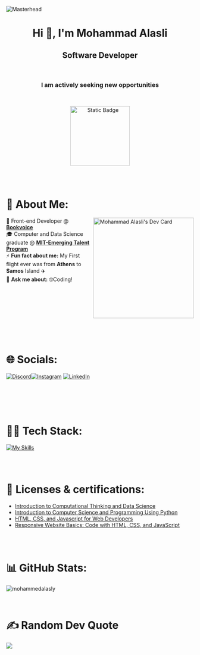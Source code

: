 ![Masterhead](https://scrimba.com/articles/content/images/2022/08/Frontend-Developer-vs-Web-Designer-1.png)
<h1 align="center">Hi 👋, I'm Mohammad Alasli</h1>
<h2 align="center">Software Developer</h2><br>
<h3 align="center">I am actively seeking new opportunities</h3><br>
<p align="center">
<a href="https://drive.google.com/file/d/1xYJX32m1psuyM7FBZPDslbGb-lUUovUq/view?usp=sharing"><img alt="Static Badge" src="https://img.shields.io/badge/Download%20My%20CV-3559E0" width="160">
</a>
</p><br>

<br>

# 💫 About Me:
<a href="https://app.daily.dev/mohammadalasli"><img src="https://api.daily.dev/devcards/v2/a4pCthsyxklqyBIousd3N.png?type=default&r=myp" align="right" width="270" alt="Mohammad Alasli's Dev Card"/></a>
<p>
💼 Front-end Developer @ <strong><a href="https://bookvoice.gr/">Bookvoice</a></strong><br>
🎓 Computer and Data Science graduate @ <strong><a href="https://emergingtalent.mit.edu/">MIT-Emerging Talent Program</a></strong><br>
 ⚡ <strong>Fun fact about me:</strong> My First flight ever was from <strong>Athens</strong> to <strong>Samos</strong> Island ✈️<br>
💬 <strong>Ask me about:</strong> 🤓Coding!<br>
</p>

<br>
<br>
<br>
<br>
<br>
<br>
<br>
<br>

# 🌐 Socials:
[![Discord](https://img.shields.io/badge/Discord-%237289DA.svg?logo=discord&logoColor=white)](https://discord.com/users/1015208430358769686)[![Instagram](https://img.shields.io/badge/Instagram-%23E4405F.svg?logo=Instagram&logoColor=white)](https://instagram.com/mohammad_alasli) [![LinkedIn](https://img.shields.io/badge/LinkedIn-%230077B5.svg?logo=linkedin&logoColor=white)](https://linkedin.com/in/mohammedalasli)

<br>
<br>
<br>
<br>

# 👨‍💻 Tech Stack:

[![My Skills](https://skillicons.dev/icons?i=html,css,js,ts,react,nextjs,tailwind,figma,ai,nodejs,express,fastapi,firebase,supabase,py)](https://skillicons.dev)

<br>
<br>

# 📜 Licenses & certifications:
<ul>
  <li><a href="https://courses.edx.org/certificates/c026b100bb4d4bd58aff2c13913e281a">Introduction to Computational Thinking and Data Science</a>
  </li>
  <li><a href="https://courses.edx.org/certificates/eb7038e2e651456998377902dab700ca">Introduction to Computer Science and Programming Using Python</a>
  </li>
  <li><a href="https://coursera.org/share/fe7bc788e4001d4d2c9829380e2fa1bf">HTML, CSS, and Javascript for Web Developers</a>
  </li>
  <li><a href="https://coursera.org/share/c6b53dce4e3853b215b63e7c389613eb">Responsive Website Basics: Code with HTML, CSS, and JavaScript</a>
  </li>
</ul>
<br>
<br>

# 📊 GitHub Stats:

![mohammedalasly](https://github-readme-stats.vercel.app/api/top-langs/?username=mohammedalasly&theme=default&hide_border=false&include_all_commits=false&count_private=false&layout=compact)

<br>

# ✍️ Random Dev Quote
![](https://quotes-github-readme.vercel.app/api?type=horizontal&theme=radical)

<!--### 😂 Random Dev Mem-->
<!--<img src='https://randommeme-five.vercel.app/' style="height: 300px;"/>-->
